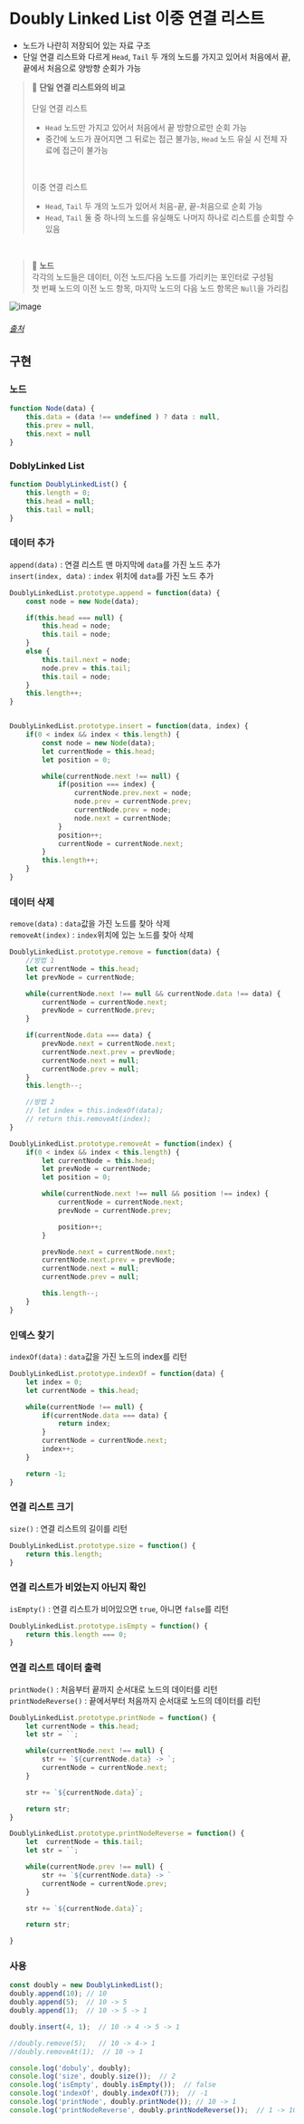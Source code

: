 # Doubly Linked List 이중 연결 리스트
- 노드가 나란히 저장되어 있는 자료 구조
- 단일 연결 리스트와 다르게 `Head`, `Tail` 두 개의 노드를 가지고 있어서 처음에서 끝, 끝에서 처음으로 양방향 순회가 가능

 >  📌 **단일 연결 리스트와의 비교**    
 >  <br />
 >  단일 연결 리스트
 >  - `Head` 노드만 가지고 있어서 처음에서 끝 방향으로만 순회 가능
 >  - 중간에 노드가 끊어지면 그 뒤로는 접근 불가능, `Head` 노드 유실 시 전체 자료에 접근이 불가능
 >
 > <br />
 > 
 > 이중 연결 리스트
 >  - `Head`, `Tail` 두 개의 노드가 있어서 처음-끝, 끝-처음으로 순회 가능
 >  - `Head`, `Tail` 둘 중 하나의 노드를 유실해도 나머지 하나로 리스트를 순회할 수 있음

<br />

 >  📌 **노드**    
 >  각각의 노드들은 데이터, 이전 노드/다음 노드를 가리키는 포인터로 구성됨    
 >  첫 번째 노드의 이전 노드 항목, 마지막 노드의 다음 노드 항목은 `Null`을 가리킴

![image](https://user-images.githubusercontent.com/44824456/162963753-89f3cfad-551a-4eaa-825a-b3ebd514cc69.png)
###### [출처](https://untitledtblog.tistory.com/84)

## 구현

### 노드
```javascript
function Node(data) {
    this.data = (data !== undefined ) ? data : null,
    this.prev = null,
    this.next = null 
}

```

### DoblyLinked List
```javascript
function DoublyLinkedList() {
    this.length = 0;
    this.head = null;
    this.tail = null;
}
```

### 데이터 추가
`append(data)` : 연결 리스트 맨 마지막에 `data`를 가진 노드 추가     
`insert(index, data)` : `index` 위치에 `data`를 가진 노드 추가

```javascript
DoublyLinkedList.prototype.append = function(data) {
    const node = new Node(data);

    if(this.head === null) {
        this.head = node;
        this.tail = node;
    }
    else {
        this.tail.next = node;
        node.prev = this.tail;
        this.tail = node;
    }
    this.length++;
}


DoublyLinkedList.prototype.insert = function(data, index) {
    if(0 < index && index < this.length) {
        const node = new Node(data);
        let currentNode = this.head;
        let position = 0;

        while(currentNode.next !== null) {
            if(position === index) {
                currentNode.prev.next = node;
                node.prev = currentNode.prev;
                currentNode.prev = node;
                node.next = currentNode;
            }
            position++;
            currentNode = currentNode.next;
        }
        this.length++;
    }
}
```

### 데이터 삭제
`remove(data)` : `data`값을 가진 노드를 찾아 삭제    
`removeAt(index)` : `index`위치에 있는 노드를 찾아 삭제

```javascript
DoublyLinkedList.prototype.remove = function(data) {
    //방법 1
    let currentNode = this.head;
    let prevNode = currentNode;

    while(currentNode.next !== null && currentNode.data !== data) {
        currentNode = currentNode.next;
        prevNode = currentNode.prev;
    }

    if(currentNode.data === data) {
        prevNode.next = currentNode.next;
        currentNode.next.prev = prevNode;
        currentNode.next = null;
        currentNode.prev = null;
    }
    this.length--;

    //방법 2
    // let index = this.indexOf(data);
    // return this.removeAt(index);
}

DoublyLinkedList.prototype.removeAt = function(index) {
    if(0 < index && index < this.length) {
        let currentNode = this.head;
        let prevNode = currentNode;
        let position = 0;

        while(currentNode.next !== null && position !== index) {
            currentNode = currentNode.next;
            prevNode = currentNode.prev;

            position++;
        }

        prevNode.next = currentNode.next;
        currentNode.next.prev = prevNode;
        currentNode.next = null;
        currentNode.prev = null;

        this.length--;
    }
}
```

### 인덱스 찾기
`indexOf(data)` : `data`값을 가진 노드의 index를 리턴

```javascript
DoublyLinkedList.prototype.indexOf = function(data) {
    let index = 0;
    let currentNode = this.head;

    while(currentNode !== null) {
        if(currentNode.data === data) {
            return index;
        }
        currentNode = currentNode.next;
        index++;
    }

    return -1;
}
```

### 연결 리스트 크기
`size()` : 연결 리스트의 길이를 리턴

```javascript
DoublyLinkedList.prototype.size = function() {
    return this.length;
}
```

### 연결 리스트가 비었는지 아닌지 확인
`isEmpty()` : 연결 리스트가 비어있으면 `true`, 아니면 `false`를 리턴

```javascript
DoublyLinkedList.prototype.isEmpty = function() {
    return this.length === 0;
}
```

### 연결 리스트 데이터 출력
`printNode()` : 처음부터 끝까지 순서대로 노드의 데이터를 리턴            
`printNodeReverse()` : 끝에서부터 처음까지 순서대로 노드의 데이터를 리턴

```javascript
DoublyLinkedList.prototype.printNode = function() {
    let currentNode = this.head;
    let str = ``;

    while(currentNode.next !== null) {
        str += `${currentNode.data} -> `;
        currentNode = currentNode.next;
    }

    str += `${currentNode.data}`;

    return str;
}

DoublyLinkedList.prototype.printNodeReverse = function() {
    let  currentNode = this.tail;
    let str = ``;

    while(currentNode.prev !== null) {
        str += `${currentNode.data} -> `
        currentNode = currentNode.prev;
    }

    str += `${currentNode.data}`;

    return str;

}
```

### 사용

```javascript
const doubly = new DoublyLinkedList();
doubly.append(10); // 10
doubly.append(5);  // 10 -> 5
doubly.append(1);  // 10 -> 5 -> 1

doubly.insert(4, 1);  // 10 -> 4 -> 5 -> 1

//doubly.remove(5);   // 10 -> 4-> 1
//doubly.removeAt(1);  // 10 -> 1

console.log('dobuly', doubly);
console.log('size', doubly.size());  // 2
console.log('isEmpty', doubly.isEmpty());  // false
console.log('indexOf', doubly.indexOf(7));  // -1
console.log('printNode', doubly.printNode()); // 10 -> 1
console.log('printNodeReverse', doubly.printNodeReverse());  // 1 -> 10
```

